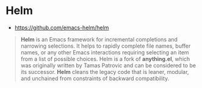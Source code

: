 # Helm
* https://github.com/emacs-helm/helm

> **Helm** is an Emacs framework for incremental completions and narrowing selections. It helps to rapidly complete file names, buffer names, or any other Emacs interactions requiring selecting an item from a list of possible choices. Helm is a fork of **anything.el**, which was originally written by Tamas Patrovic and can be considered to be its successor. **Helm** cleans the legacy code that is leaner, modular, and unchained from constraints of backward compatibility.